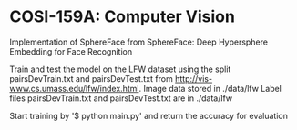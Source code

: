 # COSI-159A: Computer Vision
Implementation of SphereFace from SphereFace: Deep Hypersphere Embedding for Face Recognition 

Train and test the model on the LFW dataset using the split pairsDevTrain.txt and pairsDevTest.txt 
from http://vis-www.cs.umass.edu/lfw/index.html.
Image data stored in ./data/lfw
Label files pairsDevTrain.txt and pairsDevTest.txt are in ./data/lfw

Start training by '$ python main.py' and return the accuracy for evaluation
